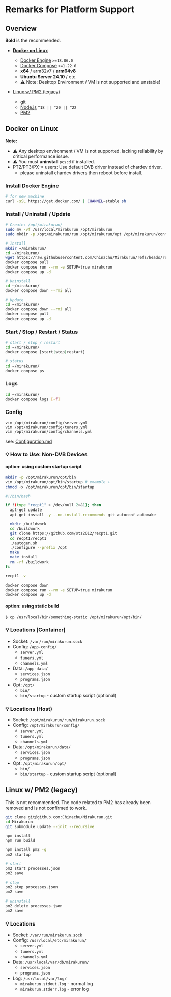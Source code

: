 # Remarks for Platform Support

## Overview

**Bold** is the recommended.

* [**Docker on Linux**](#docker-on-linux)
  * [Docker Engine](https://docs.docker.com/engine/install/) `>=18.06.0`
  * [Docker Compose](https://docs.docker.com/compose/install/) `>=1.22.0`
  * **x64** / arm32v7 / **arm64v8**
  * **Ubuntu Server 24.10** / etc.
  * ⚠ Note: Desktop Environment / VM is not supported and unstable!

* [Linux w/ PM2 (legacy)](#linux-w-pm2-legacy)
  * git
  * [Node.js](https://nodejs.org/en/download) `^18 || ^20 || ^22`
  * [PM2](https://pm2.keymetrics.io/)

## Docker on Linux

**Note:**

* ⚠ Any desktop environment / VM is not supported. lacking reliability by critical performance issue.
* ⚠ You must **uninstall** `pcscd` if installed.
* PT2/PT3/PX-* users: Use default DVB driver instead of chardev driver.
  * please uninstall chardev drivers then reboot before install.

### Install Docker Engine

```sh
# for new machine
curl -sSL https://get.docker.com/ | CHANNEL=stable sh
```

### Install / Uninstall / Update

```sh
# Create: /opt/mirakurun/
sudo mv -vf /usr/local/mirakurun /opt/mirakurun
sudo mkdir -p /opt/mirakurun/run /opt/mirakurun/opt /opt/mirakurun/config /opt/mirakurun/data

# Install
mkdir ~/mirakurun/
cd ~/mirakurun/
wget https://raw.githubusercontent.com/Chinachu/Mirakurun/refs/heads/release/4.0.0/docker/docker-compose.yml
docker compose pull
docker compose run --rm -e SETUP=true mirakurun
docker compose up -d

# Uninstall
cd ~/mirakurun/
docker compose down --rmi all

# Update
cd ~/mirakurun/
docker compose down --rmi all
docker compose pull
docker compose up -d
```

### Start / Stop / Restart / Status

```sh
# start / stop / restart
cd ~/mirakurun/
docker compose [start|stop|restart]

# status
cd ~/mirakurun/
docker compose ps
```

### Logs

```sh
cd ~/mirakurun/
docker compose logs [-f]
```

### Config

```
vim /opt/mirakurun/config/server.yml
vim /opt/mirakurun/config/tuners.yml
vim /opt/mirakurun/config/channels.yml
```

see: [Configuration.md](Configuration.md)

### 💡 How to Use: Non-DVB Devices

#### option: **using custom startup script**

```sh
mkdir -p /opt/mirakurun/opt/bin
vim /opt/mirakurun/opt/bin/startup # example ↓
chmod +x /opt/mirakurun/opt/bin/startup
```
```bash
#!/bin/bash

if !(type "recpt1" > /dev/null 2>&1); then
  apt-get update
  apt-get install -y --no-install-recommends git autoconf automake

  mkdir /buildwork
  cd /buildwork
  git clone https://github.com/stz2012/recpt1.git
  cd recpt1/recpt1
  ./autogen.sh
  ./configure --prefix /opt
  make
  make install
  rm -rf /buildwork
fi

recpt1 -v
```
```sh
docker compose down
docker compose run --rm -e SETUP=true mirakurun
docker compose up -d
```

#### option: **using static build**

```sh
$ cp /usr/local/bin/something-static /opt/mirakurun/opt/bin/
```

### 💡 Locations (Container)

* Socket: `/var/run/mirakurun.sock`
* Config: `/app-config/`
  * `server.yml`
  * `tuners.yml`
  * `channels.yml`
* Data: `/app-data/`
  * `services.json`
  * `programs.json`
* Opt: `/opt/`
  * `bin/`
  * `bin/startup` - custom startup script (optional)

### 💡 Locations (Host)

* Socket: `/opt/mirakurun/run/mirakurun.sock`
* Config: `/opt/mirakurun/config/`
  * `server.yml`
  * `tuners.yml`
  * `channels.yml`
* Data: `/opt/mirakurun/data/`
  * `services.json`
  * `programs.json`
* Opt: `/opt/mirakurun/opt/`
  * `bin/`
  * `bin/startup` - custom startup script (optional)

## Linux w/ PM2 (legacy)

This is not recommended.
The code related to PM2 has already been removed and is not confirmed to work.

```sh
git clone git@github.com:Chinachu/Mirakurun.git
cd Mirakurun
git submodule update --init --recursive

npm install
npm run build

npm install pm2 -g
pm2 startup

# start
pm2 start processes.json
pm2 save

# stop
pm2 stop processes.json
pm2 save

# uninstall
pm2 delete processes.json
pm2 save
```

### 💡 Locations

* Socket: `/var/run/mirakurun.sock`
* Config: `/usr/local/etc/mirakurun/`
  * `server.yml`
  * `tuners.yml`
  * `channels.yml`
* Data: `/usr/local/var/db/mirakurun/`
  * `services.json`
  * `programs.json`
* Log: `/usr/local/var/log/`
  * `mirakurun.stdout.log` - normal log
  * `mirakurun.stderr.log` - error log
